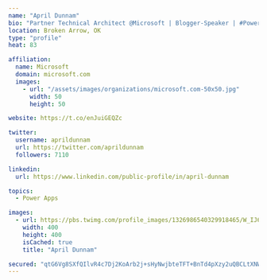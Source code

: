 ```yaml
---
name: "April Dunnam"
bio: "Partner Technical Architect @Microsoft | Blogger-Speaker | #PowerApps, #PowerAutomate, #Office365, #SharePoint | #WIT | #Karaoke Queen"
location: Broken Arrow, OK
type: "profile"
heat: 83

affiliation:
  name: Microsoft
  domain: microsoft.com
  images:
    - url: "/assets/images/organizations/microsoft.com-50x50.jpg"
      width: 50
      height: 50

website: https://t.co/enJuiGEQZc

twitter:
  username: aprildunnam
  url: https://twitter.com/aprildunnam
  followers: 7110

linkedin:
  url: https://www.linkedin.com/public-profile/in/april-dunnam

topics:
  - Power Apps

images:
  - url: https://pbs.twimg.com/profile_images/1326986540329918465/W_IJ6Ih2_400x400.jpg
    width: 400
    height: 400
    isCached: true
    title: "April Dunnam"

secured: "qtG6Vg8SXfQIlvR4c7Dj2KoArb2j+sHyNwjbteTFT+BnTd4pXzy2uQBCLtXNW/QxoiNN4keOyRh6utwgz9CoQXwxAl8DoUSAx9QdhouqyirL6sdnR60Ek+fEnbvIuU8Z6LdnWyI1O5h4L6zvEF44CYnw3C8pLLYTxW5uGLMA4L097/jyYG1GJHJ/JE4/HU12KEIIlVyUtMyeQBkWYMrR2lWriTgEp4gzIBR4TNbbt1Fgx4qEHBrNA9btJjiIchRCitzadzv0iw8j4BANU8K3sPP19BVhUGmZjgRxVScfdRPUPQURtz6ZUFNteNZ2ihyogwhSkgAi+0MpyQoiYX8fqbHTmfkoZi+cZrnIUak+SGHu2So0LHGj9Bqi4+VpW8CRhGt2vSIiSXmBHmrMZP99wkHlQPpyMgqLr4PySdFKYfg=;5l7HdE7qIkunCT6WiexX+A=="
---
```


